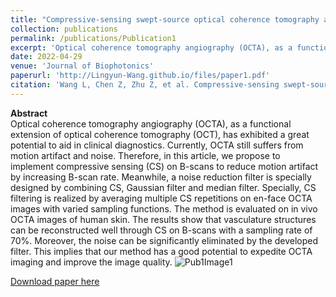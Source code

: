 ```yaml
---
title: "Compressive‐sensing swept‐source optical coherence tomography angiography with reduced noise"
collection: publications
permalink: /publications/Publication1
excerpt: 'Optical coherence tomography angiography (OCTA), as a functional extension of optical coherence tomography (OCT), has exhibited a great potential to aid in clinical diagnostics. Currently, OCTA still suffers from motion artifact and noise. Therefore, in this article, we propose to implement compressive sensing (CS) on B-scans to reduce motion artifact by increasing B-scan rate. Meanwhile, a noise reduction filter is specially designed by combining CS, Gaussian filter and median filter. Specially, CS filtering is realized by averaging multiple CS repetitions on en-face OCTA images with varied sampling functions. The method is evaluated on in vivo OCTA images of human skin. The results show that vasculature structures can be reconstructed well through CS on B-scans with a sampling rate of 70%. Moreover, the noise can be significantly eliminated by the developed filter. This implies that our method has a good potential to expedite OCTA imaging and improve the image quality.'
date: 2022-04-29
venue: 'Journal of Biophotonics'
paperurl: 'http://Lingyun-Wang.github.io/files/paper1.pdf'
citation: 'Wang L, Chen Z, Zhu Z, et al. Compressive‐sensing swept‐source optical coherence tomography angiography with reduced noise[J]. Journal of Biophotonics, 2022: e202200087.'
---
```


**Abstract**  
Optical coherence tomography angiography (OCTA), as a functional extension of optical coherence tomography (OCT), has exhibited a great potential to aid in clinical diagnostics. Currently, OCTA still suffers from motion artifact and noise. Therefore, in this article, we propose to implement compressive sensing (CS) on B-scans to reduce motion artifact by increasing B-scan rate. Meanwhile, a noise reduction filter is specially designed by combining CS, Gaussian filter and median filter. Specially, CS filtering is realized by averaging multiple CS repetitions on en-face OCTA images with varied sampling functions. The method is evaluated on in vivo OCTA images of human skin. The results show that vasculature structures can be reconstructed well through CS on B-scans with a sampling rate of 70%. Moreover, the noise can be significantly eliminated by the developed filter. This implies that our method has a good potential to expedite OCTA imaging and improve the image quality.
![Pub1Image1](http://Lingyun-Wang.github.io/images/Pub1Image1.png)

[Download paper here](http://Lingyun-Wang.github.io/files/paper1.pdf)
